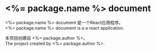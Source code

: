 # <%= package.name %> document

<%= package.name %> document 是一个React应用程序。  
<%= package.name %> document is a a react application.  

本项目创建自 <%= package.author %>。  
The project created by <%= package.author %>.  
